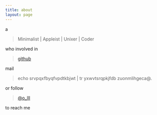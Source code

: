 ```yaml
---
title: about
layout: page
---
```


a

> Minimalist | Appleist | Unixer | Coder

who involved in 

> [github](https://github.com/SFmonkey)

mail 

> echo srvpqxfbyqfvpdtkbjwt | tr yxwvtsrqpkjfdb zuonmlihgeca@.

or follow 

> [@o_lll](https://twitter.com/Zihan05)

to reach me
